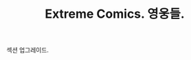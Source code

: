﻿---
layout: post-ea

title: Extreme Comics. 영웅들.
meta: Extreme Comics. 영웅들.
logo: D.jpg
order: 1

category: comics

lang: kr
ref: extreme_comics_heroes
---

섹션 업그레이드.
